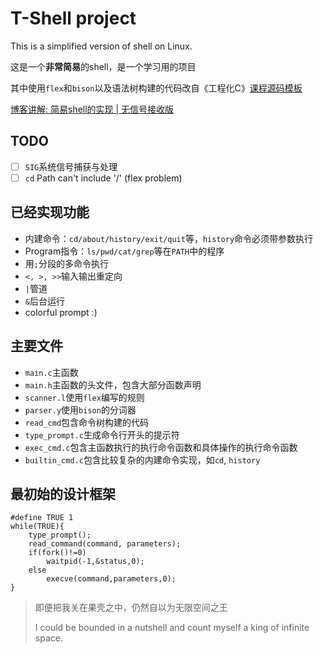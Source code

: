 # T-Shell project
This is a simplified version of shell on Linux.

这是一个**非常简易**的shell，是一个学习用的项目

其中使用`flex`和`bison`以及语法树构建的代码改自《工程化C》[课程源码模板](https://csslab-ustc.github.io/courses/sysprog/lab1/index.html)

[博客讲解: 简易shell的实现 | 无信号接收版](https://phantomt.github.io/2021/12/07/Shell-001-start/)

## TODO
- [ ] `SIG`系统信号捕获与处理
- [ ] `cd` Path can't include '/' (flex problem)

## 已经实现功能
- 内建命令：`cd/about/history/exit/quit`等，`history`命令必须带参数执行
- Program指令：`ls/pwd/cat/grep`等在`PATH`中的程序
- 用`;`分段的多命令执行
- `<, >, >>`输入输出重定向
- `|`管道
- `&`后台运行
- colorful prompt :)

## 主要文件
- `main.c`主函数
- `main.h`主函数的头文件，包含大部分函数声明
- `scanner.l`使用`flex`编写的规则
- `parser.y`使用`bison`的分词器
- `read_cmd`包含命令树构建的代码
- `type_prompt.c`生成命令行开头的提示符
- `exec_cmd.c`包含主函数执行的执行命令函数和具体操作的执行命令函数
- `builtin_cmd.c`包含比较复杂的内建命令实现，如`cd`, `history`
## 最初始的设计框架
```
#define TRUE 1
while(TRUE){
    type_prompt();
    read_command(command, parameters);
    if(fork()!=0)
        waitpid(-1,&status,0);
    else
        execve(command,parameters,0);
}
```
> 即便把我关在果壳之中，仍然自以为无限空间之王
> 
> I could be bounded in a nutshell and count myself a king of infinite space.